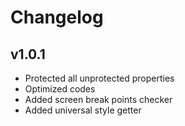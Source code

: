# Changelog

## v1.0.1
- Protected all unprotected properties
- Optimized codes
- Added screen break points checker
- Added universal style getter 
